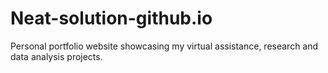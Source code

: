 # Neat-solution-github.io
Personal portfolio website showcasing my virtual assistance, research and data analysis projects.
